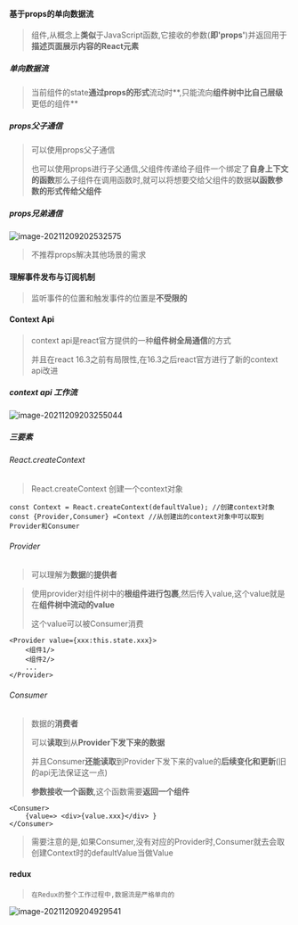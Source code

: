 #### 基于props的单向数据流

> 组件,从概念上**类似**于JavaScript函数,它接收的参数(**即'props'**)并返回用于**描述页面展示内容的React元素**

##### 单向数据流

> 当前组件的state**通过props的形式**流动时**,只能流向**组件树中比自己层级**更低的组件**

##### props父子通信

> 可以使用props父子通信
>
> 也可以使用props进行子父通信,父组件传递给子组件一个绑定了**自身上下文的函数**那么子组件在调用函数时,就可以将想要交给父组件的数据**以函数参数的形式传给父组件**

##### props兄弟通信

![image-20211209202532575](C:\Users\Administrator\AppData\Roaming\Typora\typora-user-images\image-20211209202532575.png)



> 不推荐props解决其他场景的需求

#### 理解事件发布与订阅机制

> 监听事件的位置和触发事件的位置是**不受限的**

#### Context Api

> context api是react官方提供的一种**组件树全局通信**的方式
>
> 并且在react 16.3之前有局限性,在16.3之后react官方进行了新的context api改进

##### context api 工作流

![image-20211209203255044](C:\Users\Administrator\AppData\Roaming\Typora\typora-user-images\image-20211209203255044.png)

##### 三要素

###### React.createContext

> React.createContext 创建一个context对象

```react
const Context = React.createContext(defaultValue); //创建context对象
const {Provider,Consumer} =Context //从创建出的context对象中可以取到Provider和Consumer
```

###### Provider

> 可以理解为**数据**的**提供者**

> 使用provider对组件树中的**根组件进行包裹**,然后传入value,这个value就是在**组件树中流动的value**
>
> 这个value可以被Consumer消费

```react
<Provider value={xxx:this.state.xxx}>
    <组件1/>
    <组件2/>
    ...
</Provider>
```

###### Consumer

> 数据的**消费者**
>
> 可以**读取**到从**Provider下发下来的数据**
>
> 并且Consumer**还能读取**到Provider下发下来的value的**后续变化和更新**(旧的api无法保证这一点)
>
> **参数接收一个函数**,这个函数需要**返回一个组件**

```react
<Consumer>
    {value=> <div>{value.xxx}</div> }
</Consumer>
```

> 需要注意的是,如果Consumer,没有对应的Provider时,Consumer就去会取创建Context时的defaultValue当做Value

#### redux

>  `在Redux的整个工作过程中,数据流是严格单向的 `

![image-20211209204929541](C:\Users\Administrator\AppData\Roaming\Typora\typora-user-images\image-20211209204929541.png)












